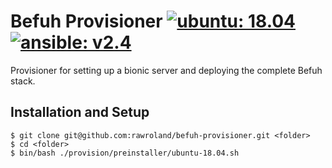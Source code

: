 # Befuh Provisioner [![ubuntu: 18.04](https://img.shields.io/badge/ubuntu-18.04-7E2254.svg?style=flat-square)](https://wiki.ubuntuusers.de/Bionic_Beaver/) [![ansible: v2.4](https://img.shields.io/badge/ansible-v2.4-56B4B6.svg?style=flat-square)](http://docs.ansible.com/ansible/latest/index.html) 
Provisioner for setting up a bionic server and deploying the complete Befuh stack.

## Installation and Setup
``` 
$ git clone git@github.com:rawroland/befuh-provisioner.git <folder>
$ cd <folder>
$ bin/bash ./provision/preinstaller/ubuntu-18.04.sh
```
